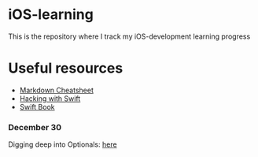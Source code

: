 # iOS-learning
This is the repository where I track my iOS-development learning progress

# Useful resources
* [Markdown Cheatsheet](https://github.com/adam-p/markdown-here/wiki/Markdown-Cheatsheet)
* [Hacking with Swift](https://www.hackingwithswift.com)
* [Swift Book](https://swiftbook.ru)

### December 30
Digging deep into Optionals: [here](https://www.hackingwithswift.com/100/12)
